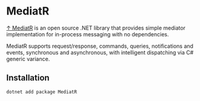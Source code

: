 # MediatR

[↑ MediatR](https://github.com/jbogard/MediatR) is an open source .NET library that provides simple mediator implementation for in-process messaging with no dependencies.

MediatR supports request/response, commands, queries, notifications and events, synchronous and asynchronous, with intelligent dispatching via C# generic variance.

## Installation

```bash
dotnet add package MediatR
```

